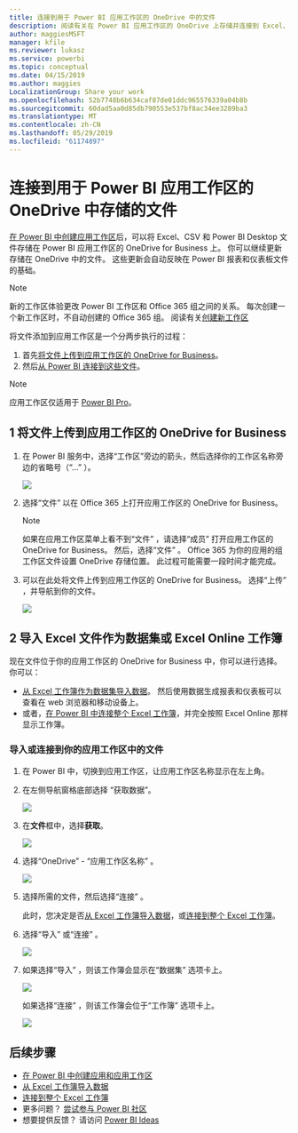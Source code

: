 ```yaml
---
title: 连接到用于 Power BI 应用工作区的 OneDrive 中的文件
description: 阅读有关在 Power BI 应用工作区的 OneDrive 上存储并连接到 Excel、CSV 和 Power BI Desktop 文件的信息。
author: maggiesMSFT
manager: kfile
ms.reviewer: lukasz
ms.service: powerbi
ms.topic: conceptual
ms.date: 04/15/2019
ms.author: maggies
LocalizationGroup: Share your work
ms.openlocfilehash: 52b7748b6b634caf87de01ddc965576339a04b8b
ms.sourcegitcommit: 60dad5aa0d85db790553e537bf8ac34ee3289ba3
ms.translationtype: MT
ms.contentlocale: zh-CN
ms.lasthandoff: 05/29/2019
ms.locfileid: "61174897"
---
```

# <a name="connect-to-files-stored-in-onedrive-for-your-power-bi-app-workspace"></a>连接到用于 Power BI 应用工作区的 OneDrive 中存储的文件
[在 Power BI 中创建应用工作区](service-create-distribute-apps.md)后，可以将 Excel、CSV 和 Power BI Desktop 文件存储在 Power BI 应用工作区的 OneDrive for Business 上。 你可以继续更新存储在 OneDrive 中的文件。 这些更新会自动反映在 Power BI 报表和仪表板文件的基础。 

> [!NOTE]
> 新的工作区体验更改 Power BI 工作区和 Office 365 组之间的关系。 每次创建一个新工作区时，不自动创建的 Office 365 组。 阅读有关[创建新工作区](service-create-the-new-workspaces.md)

将文件添加到应用工作区是一个分两步执行的过程： 

1. 首先[将文件上传到应用工作区的 OneDrive for Business](service-connect-to-files-in-app-workspace-onedrive-for-business.md#1-upload-files-to-the-onedrive-for-business-for-your-app-workspace)。
2. 然后[从 Power BI 连接到这些文件](service-connect-to-files-in-app-workspace-onedrive-for-business.md#2-import-excel-files-as-datasets-or-as-excel-online-workbooks)。

> [!NOTE]
> 应用工作区仅适用于 [Power BI Pro](service-features-license-type.md)。
> 

## <a name="1-upload-files-to-the-onedrive-for-business-for-your-app-workspace"></a>1 将文件上传到应用工作区的 OneDrive for Business
1. 在 Power BI 服务中，选择“工作区”旁边的箭头，然后选择你的工作区名称旁边的省略号（“…”  ）。 
   
   ![](media/service-connect-to-files-in-app-workspace-onedrive-for-business/power-bi-app-ellipsis.png)
2. 选择“文件”  以在 Office 365 上打开应用工作区的 OneDrive for Business。
   
   > [!NOTE]
   > 如果在应用工作区菜单上看不到“文件”  ，请选择“成员”  打开应用工作区的 OneDrive for Business。 然后，选择“文件”  。 Office 365 为你的应用的组工作区文件设置 OneDrive 存储位置。 此过程可能需要一段时间才能完成。 
   > 
   > 
3. 可以在此处将文件上传到应用工作区的 OneDrive for Business。 选择“上传”  ，并导航到你的文件。
   
   ![](media/service-connect-to-files-in-app-workspace-onedrive-for-business/pbi_grpfilesonedrive.png)

## <a name="2-import-excel-files-as-datasets-or-as-excel-online-workbooks"></a>2 导入 Excel 文件作为数据集或 Excel Online 工作簿
现在文件位于你的应用工作区的 OneDrive for Business 中，你可以进行选择。 你可以： 

* [从 Excel 工作簿作为数据集导入数据](service-get-data-from-files.md)。 然后使用数据生成报表和仪表板可以查看在 web 浏览器和移动设备上。
* 或者，[在 Power BI 中连接整个 Excel 工作簿](service-excel-workbook-files.md)，并完全按照 Excel Online 那样显示工作簿。

### <a name="import-or-connect-to-the-files-in-your-app-workspace"></a>导入或连接到你的应用工作区中的文件
1. 在 Power BI 中，切换到应用工作区，让应用工作区名称显示在左上角。 
2. 在左侧导航窗格底部选择  “获取数据”。 
   
   ![](media/service-connect-to-files-in-app-workspace-onedrive-for-business/power-bi-app-get-data-button.png)
3. 在**文件**框中，选择**获取**。
   
   ![](media/service-connect-to-files-in-app-workspace-onedrive-for-business/pbi_getfiles.png)
4. 选择“OneDrive”   - “应用工作区名称”  。
   
    ![](media/service-connect-to-files-in-app-workspace-onedrive-for-business/pbi_grp_one_drive_shrpt.png)
5. 选择所需的文件，然后选择“连接”  。
   
    此时，您决定是否[从 Excel 工作簿导入数据](service-get-data-from-files.md)，或[连接到整个 Excel 工作簿](service-excel-workbook-files.md)。
6. 选择“导入”  或“连接”  。
   
    ![](media/service-connect-to-files-in-app-workspace-onedrive-for-business/pbi_importexceldataorwholecrop.png)
7. 如果选择“导入”  ，则该工作簿会显示在“数据集”  选项卡上。 
   
    ![](media/service-connect-to-files-in-app-workspace-onedrive-for-business/power-bi-app-excel-file-import.png)
   
    如果选择“连接”  ，则该工作簿会位于“工作簿”  选项卡上。
   
    ![](media/service-connect-to-files-in-app-workspace-onedrive-for-business/power-bi-app-excel-file-connect.png)

## <a name="next-steps"></a>后续步骤
* [在 Power BI 中创建应用和应用工作区](service-create-distribute-apps.md)
* [从 Excel 工作簿导入数据](service-get-data-from-files.md)
* [连接到整个 Excel 工作簿](service-excel-workbook-files.md)
* 更多问题？ [尝试参与 Power BI 社区](http://community.powerbi.com/)
* 想要提供反馈？ 请访问 [Power BI Ideas](https://ideas.powerbi.com/forums/265200-power-bi)

